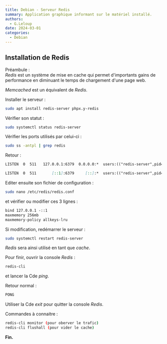 ```yaml
---
title: Debian - Serveur Redis
summary: Application graphique informant sur le matériel installé.
authors: 
  - G.Leloup
date: 2024-03-01
categories: 
  - Debian
---
```


## Installation de Redis

Préambule :  
_Redis_ est un système de mise en cache qui permet d'importants gains de performance en diminuant le temps de chargement d'une page web.

_Memcached_ est un équivalent de _Redis_.

Installer le serveur :

```bash
sudo apt install redis-server phpx.y-redis
```

Vérifier son statut :

```bash
sudo systemctl status redis-server
```

Vérifier les ports utilisés par celui-ci :

```bash
sudo ss -antpl | grep redis
```

Retour :

```markdown
LISTEN  0  511   127.0.0.1:6379  0.0.0.0:*  users:(("redis-server",pid=1872,fd=6))

LISTEN  0  511       [::1]:6379     [::]:*  users:(("redis-server",pid=1872,fd=7))
```

<!-- more -->

Editer ensuite son fichier de configuration :

```bash
sudo nano /etc/redis/redis.conf
```

et vérifier ou modifier ces 3 lignes :

```markdown
bind 127.0.0.1 -::1
maxmemory 256mb 
maxmemory-policy allkeys-lru
```

Si modification, redémarrer le serveur :

```bash
sudo systemctl restart redis-server
```

_Redis_ sera ainsi utilisé en tant que _cache_.

Pour finir, ouvrir la console _Redis_ :

```bash
redis-cli
```

et lancer la Cde _ping_.

Retour normal :

```markdown
PONG
```

Utiliser la Cde _exit_ pour quitter la console _Redis_.

Commandes à connaitre :

```bash
redis-cli monitor (pour oberver le trafic)
redis-cli flushall (pour vider le cache)
```

**Fin.**
